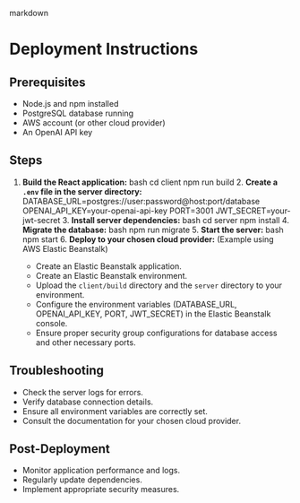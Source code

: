markdown
# Deployment Instructions

## Prerequisites

* Node.js and npm installed
* PostgreSQL database running
* AWS account (or other cloud provider)
* An OpenAI API key

## Steps

1. **Build the React application:**
   bash
   cd client
   npm run build
   2. **Create a `.env` file in the server directory:**
   DATABASE_URL=postgres://user:password@host:port/database
   OPENAI_API_KEY=your-openai-api-key
   PORT=3001
   JWT_SECRET=your-jwt-secret
   3. **Install server dependencies:**
   bash
   cd server
   npm install
   4. **Migrate the database:**
   bash
   npm run migrate
   5. **Start the server:**
   bash
   npm start
   6. **Deploy to your chosen cloud provider:**  (Example using AWS Elastic Beanstalk)

   * Create an Elastic Beanstalk application.
   * Create an Elastic Beanstalk environment.
   * Upload the `client/build` directory and the `server` directory to your environment.
   * Configure the environment variables (DATABASE_URL, OPENAI_API_KEY, PORT, JWT_SECRET) in the Elastic Beanstalk console.
   * Ensure proper security group configurations for database access and other necessary ports.


## Troubleshooting

* Check the server logs for errors.
* Verify database connection details.
* Ensure all environment variables are correctly set.
* Consult the documentation for your chosen cloud provider.


## Post-Deployment

* Monitor application performance and logs.
* Regularly update dependencies.
* Implement appropriate security measures.